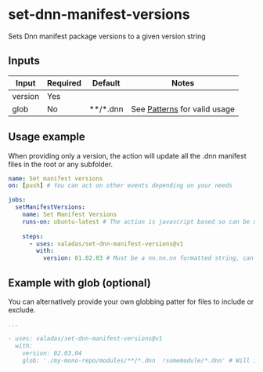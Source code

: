 # set-dnn-manifest-versions
Sets Dnn manifest package versions to a given version string

## Inputs

| Input   | Required | Default  | Notes |
|---------|----------|----------|-------|
| version | Yes      |          |       |
| glob    | No       | **/*.dnn | See [Patterns](https://github.com/actions/toolkit/blob/master/packages/glob/README.md#patterns) for valid usage |

## Usage example
When providing only a version, the action will update all the .dnn manifest files in the root or any subfolder.
```yaml
name: Set manifest versions
on: [push] # You can act on other events depending on your needs

jobs:
  setManifestVersions:
    name: Set Manifest Versions
    runs-on: ubuntu-latest # The action is javascript based so can be used in any environment that has node.js
    
    steps:
      - uses: valadas/set-dnn-manifest-versions@v1
        with:
          version: 01.02.03 # Must be a nn.nn.nn formatted string, can be takin from other actions outputs such as https://github.com/valadas/get-release-branch-version or https://github.com/valadas/dnn-platform-get-version
```

## Example with glob (optional)
You can alternatively provide your own globbing patter for files to include or exclude.

```yaml
...

- uses: valadas/set-dnn-manifest-versions@v1
  with:
    version: 02.03.04
    glob: './my-mono-repo/modules/**/*.dnn  !somemodule/*.dnn' # Will include all .dnn files under the my-mono-repo/modules folder except if it is in a somemodule folder. See https://github.com/actions/toolkit/blob/master/packages/glob/README.md#patterns for details on supported values.
```